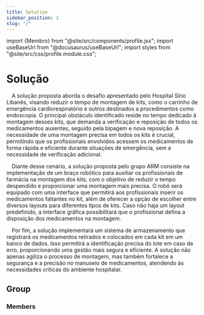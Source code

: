 ```yaml
---
title: Solution
sidebar_position: 1
slug: "/" 
---
```

import {Membro} from "@site/src/components/profile.jsx";
import useBaseUrl from "@docusaurus/useBaseUrl";
import styles from "@site/src/css/profile.module.css";

# Solução
&emsp;A solução proposta aborda o desafio apresentado pelo Hospital Sírio Libanês, visando reduzir o tempo de montagem de kits, como o carrinho de emergência cardiorespiratório e outros destinados a procedimentos como endoscopia. O principal obstáculo identificado reside no tempo dedicado à montagem desses kits, que demanda a verificação e reposição de todos os medicamentos ausentes, seguido pela bipagem e nova reposição. A necessidade de uma montagem precisa em todos os kits é crucial, permitindo que os profissionais envolvidos acessem os medicamentos de forma rápida e eficiente durante situações de emergência, sem a necessidade de verificação adicional.

&emsp;Diante desse cenário, a solução proposta pelo grupo ARM consiste na implementação de um braço robótico para auxiliar os profissionais de farmácia na montagem dos kits, com o objetivo de reduzir o tempo despendido e proporcionar uma montagem mais precisa. O robô será equipado com uma interface que permitirá aos profissionais inserir os medicamentos faltantes no kit, além de oferecer a opção de escolher entre diversos layouts para diferentes tipos de kits. Caso não haja um layout predefinido, a interface gráfica possibilitará que o profissional defina a disposição dos medicamentos na montagem.

&emsp;Por fim, a solução implementará um sistema de armazenamento que registrará os medicamentos retirados e colocados em cada kit em um banco de dados. Isso permitirá a identificação precisa do lote em caso de erro, proporcionando uma gestão mais segura e eficiente. A solução não apenas agiliza o processo de montagem, mas também fortalece a segurança e a precisão no manuseio de medicamentos, atendendo às necessidades críticas do ambiente hospitalar.

## Group
### Members
<div className={styles.profiles}>
    <Membro nome="Breno Santos" imagem={useBaseUrl("/img/integrantes/Breno.jpg")} linkedin="https://www.linkedin.com/in/breno-santos-0843131b8/"></Membro>
    <Membro nome="Isabelle Vasquez" imagem={useBaseUrl("/img/integrantes/Isabelle.png")} linkedin="https://www.linkedin.com/in/isabelle-beatriz-vasquez-oliveira-55a19626a/"></Membro>
    <Membro nome="Luiz Fernando" imagem={useBaseUrl("/img/integrantes/Luiz.jpg")} linkedin="https://www.linkedin.com/in/luiz-fernando-villaça-leão-930568271/"></Membro>
    <Membro nome="Gustavo Widman" imagem={useBaseUrl("/img/integrantes/Gustavo.png")} linkedin="https://www.linkedin.com/in/gustavo-widman/"></Membro>
    <Membro nome="Ivan Ferreira" imagem={useBaseUrl("/img/integrantes/Ivan.jpg")} linkedin="https://www.linkedin.com/in/naruto/"></Membro>
    <Membro nome="Eduardo Henrique" imagem={useBaseUrl("/img/integrantes/Eduardo.jpg")} linkedin="https://www.linkedin.com/in/eduardo-henrique-dos-santos-8b24451b8/"></Membro>
    <Membro nome="Gabrielle Mitoso" imagem={useBaseUrl("/img/integrantes/Mitoso.png")} linkedin="https://www.linkedin.com/in/gabrielle-mitoso-6253a219b/"></Membro>
    <Membro nome="Marco Rizzi" imagem={useBaseUrl("/img/integrantes/Rizzi.jpg")} linkedin="https://www.linkedin.com/in/marco-antonio-rizzi-620b56257/"></Membro>
</div>

